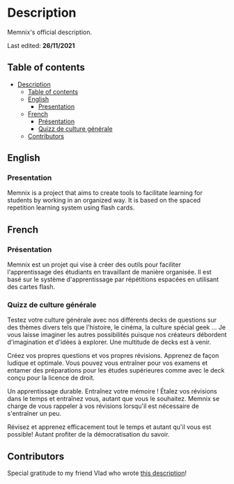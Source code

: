 # Description

Memnix's official description.

Last edited: **26/11/2021**

## Table of contents

- [Description](#description)
  - [Table of contents](#table-of-contents)
  - [English](#english)
    - [Presentation](#presentation)
  - [French](#french)
    - [Présentation](#présentation)
    - [Quizz de culture générale](#quizz-de-culture-générale)
  - [Contributors](#contributors)

## English

### Presentation

Memnix is a project that aims to create tools to facilitate learning for students by working in an organized way. It is based on the spaced repetition learning system using flash cards.

## French

### Présentation

Memnix est un projet qui vise à créer des outils pour faciliter l'apprentissage des étudiants en travaillant de manière organisée. Il est basé sur le système d'apprentissage par répétitions espacées en utilisant des cartes flash.

### Quizz de culture générale

Testez votre culture générale avec nos différents decks de questions sur des thèmes divers tels que l'histoire, le cinéma, la culture spécial geek ... Je vous laisse imaginer les autres possibilités puisque nos créateurs débordent d'imagination et d'idées à explorer. Une multitude de decks est à venir.

Créez vos propres questions et vos propres révisions. Apprenez de façon ludique et optimale.
Vous pouvez vous entraîner pour vos examens et entamer des préparations pour les études supérieures comme avec le deck conçu pour la licence de droit.

Un apprentissage durable.
Entraînez votre mémoire ! Étalez vos révisions dans le temps et entraînez vous, autant que vous le souhaitez.
Memnix se charge de vous rappeler à vos révisions lorsqu'il est nécessaire de s'entraîner un peu.

Révisez et apprenez efficacement tout le temps et autant qu'il vous est possible! Autant profiter de la démocratisation du savoir.

## Contributors

Special gratitude to my friend Vlad who wrote [this description](#quizz-de-culture-générale)!
